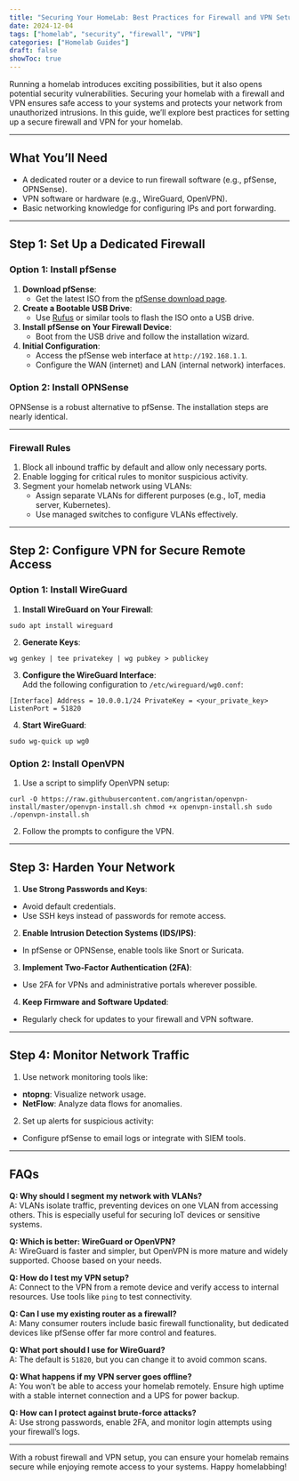 ```yaml
---
title: "Securing Your HomeLab: Best Practices for Firewall and VPN Setup"
date: 2024-12-04
tags: ["homelab", "security", "firewall", "VPN"]
categories: ["Homelab Guides"]
draft: false
showToc: true
---
```

Running a homelab introduces exciting possibilities, but it also opens potential security vulnerabilities. Securing your homelab with a firewall and VPN ensures safe access to your systems and protects your network from unauthorized intrusions. In this guide, we’ll explore best practices for setting up a secure firewall and VPN for your homelab.

---

## What You’ll Need

- A dedicated router or a device to run firewall software (e.g., pfSense, OPNSense).  
- VPN software or hardware (e.g., WireGuard, OpenVPN).  
- Basic networking knowledge for configuring IPs and port forwarding.  

---

## Step 1: Set Up a Dedicated Firewall

### **Option 1: Install pfSense**

1. **Download pfSense**:  
   - Get the latest ISO from the [pfSense download page](https://www.pfsense.org/download/).  
2. **Create a Bootable USB Drive**:  
   - Use [Rufus](https://rufus.ie/) or similar tools to flash the ISO onto a USB drive.  
3. **Install pfSense on Your Firewall Device**:  
   - Boot from the USB drive and follow the installation wizard.  
4. **Initial Configuration**:  
   - Access the pfSense web interface at `http://192.168.1.1`.  
   - Configure the WAN (internet) and LAN (internal network) interfaces.  

### **Option 2: Install OPNSense**  
OPNSense is a robust alternative to pfSense. The installation steps are nearly identical.

---

### **Firewall Rules**

1. Block all inbound traffic by default and allow only necessary ports.  
2. Enable logging for critical rules to monitor suspicious activity.  
3. Segment your homelab network using VLANs:  
   - Assign separate VLANs for different purposes (e.g., IoT, media server, Kubernetes).  
   - Use managed switches to configure VLANs effectively.  

---

## Step 2: Configure VPN for Secure Remote Access

### **Option 1: Install WireGuard**

1. **Install WireGuard on Your Firewall**:  
```
sudo apt install wireguard
```
2. **Generate Keys**:  
```
wg genkey | tee privatekey | wg pubkey > publickey
```
3. **Configure the WireGuard Interface**:  
Add the following configuration to `/etc/wireguard/wg0.conf`:  
```
[Interface] Address = 10.0.0.1/24 PrivateKey = <your_private_key> ListenPort = 51820
```
4. **Start WireGuard**:  
```
sudo wg-quick up wg0
```

### **Option 2: Install OpenVPN**

1. Use a script to simplify OpenVPN setup:  
```
curl -O https://raw.githubusercontent.com/angristan/openvpn-install/master/openvpn-install.sh chmod +x openvpn-install.sh sudo ./openvpn-install.sh
```
2. Follow the prompts to configure the VPN.  

---

## Step 3: Harden Your Network

1. **Use Strong Passwords and Keys**:  
- Avoid default credentials.  
- Use SSH keys instead of passwords for remote access.  

2. **Enable Intrusion Detection Systems (IDS/IPS)**:  
- In pfSense or OPNSense, enable tools like Snort or Suricata.  

3. **Implement Two-Factor Authentication (2FA)**:  
- Use 2FA for VPNs and administrative portals wherever possible.  

4. **Keep Firmware and Software Updated**:  
- Regularly check for updates to your firewall and VPN software.  

---

## Step 4: Monitor Network Traffic

1. Use network monitoring tools like:  
- **ntopng**: Visualize network usage.  
- **NetFlow**: Analyze data flows for anomalies.  

2. Set up alerts for suspicious activity:  
- Configure pfSense to email logs or integrate with SIEM tools.

---

## FAQs

**Q: Why should I segment my network with VLANs?**  
A: VLANs isolate traffic, preventing devices on one VLAN from accessing others. This is especially useful for securing IoT devices or sensitive systems.

**Q: Which is better: WireGuard or OpenVPN?**  
A: WireGuard is faster and simpler, but OpenVPN is more mature and widely supported. Choose based on your needs.

**Q: How do I test my VPN setup?**  
A: Connect to the VPN from a remote device and verify access to internal resources. Use tools like `ping` to test connectivity.

**Q: Can I use my existing router as a firewall?**  
A: Many consumer routers include basic firewall functionality, but dedicated devices like pfSense offer far more control and features.

**Q: What port should I use for WireGuard?**  
A: The default is `51820`, but you can change it to avoid common scans.

**Q: What happens if my VPN server goes offline?**  
A: You won’t be able to access your homelab remotely. Ensure high uptime with a stable internet connection and a UPS for power backup.

**Q: How can I protect against brute-force attacks?**  
A: Use strong passwords, enable 2FA, and monitor login attempts using your firewall’s logs.

---

With a robust firewall and VPN setup, you can ensure your homelab remains secure while enjoying remote access to your systems. Happy homelabbing!
